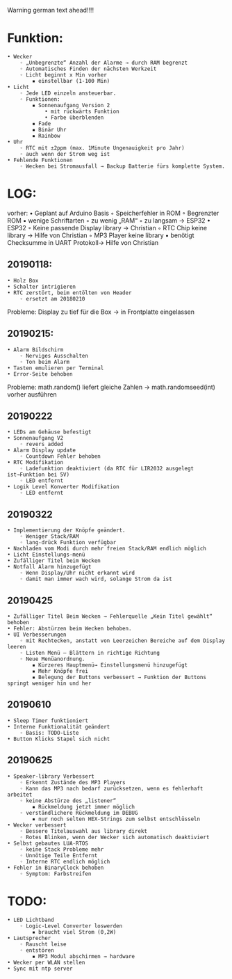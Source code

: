 Warning german text ahead!!!!

# Funktion:
    • Wecker
        ◦ „Unbegrenzte“ Anzahl der Alarme → durch RAM begrenzt
        ◦ Automatisches Finden der nächsten Werkzeit
        ◦ Licht beginnt x Min vorher
            ▪ einstellbar (1-100 Min)
    • Licht
        ◦ Jede LED einzeln ansteuerbar.
        ◦ Funktionen:
            ▪ Sonnenaufgang Version 2
                • mit rückwärts Funktion
                • Farbe überblenden
            ▪ Fade
            ▪ Binär Uhr
            ▪ Rainbow
    • Uhr
        ◦ RTC mit ±2ppm (max. 1Minute Ungenauigkeit pro Jahr)
        ◦ auch wenn der Strom weg ist
    • Fehlende Funktionen
        ◦ Wecken bei Stromausfall → Backup Batterie fürs komplette System.
# LOG:
vorher:
    • Geplant auf Arduino Basis
        ◦ Speicherfehler in ROM
        ◦ Begrenzter ROM
            ▪ wenige Schriftarten
        ◦ zu wenig „RAM“
        ◦ zu langsam
          → ESP32
    • ESP32
        ◦ Keine passende Display library → Christian
        ◦ RTC Chip keine library → Hilfe von Christian
        ◦ MP3 Player keine library
            ▪ benötigt Checksumme in UART Protokoll→ Hilfe von Christian
## 20190118:
    • Holz Box
    • Schalter intrigieren
    • RTC zerstört, beim entölten von Header
        ◦ ersetzt am 20180210
Probleme:
Display zu tief für die Box → in Frontplatte eingelassen

## 20190215:
    • Alarm Bildschirm
        ◦ Nerviges Ausschalten
        ◦ Ton beim Alarm
    • Tasten emulieren per Terminal
    • Error-Seite behoben
Probleme:
math.random() liefert gleiche Zahlen → math.randomseed(int) vorher ausführen
## 20190222
    • LEDs am Gehäuse befestigt
    • Sonnenaufgang V2
        ◦ revers added
    • Alarm Display update
        ◦ Countdown Fehler behoben
    • RTC Modifikation
        ◦ Ladefunktion deaktiviert (da RTC für LIR2032 ausgelegt ist→Funktion bei 5V)
        ◦ LED entfernt
    • Logik Level Konverter Modifikation
        ◦ LED entfernt
## 20190322
    • Implementierung der Knöpfe geändert.
        ◦ Weniger Stack/RAM
        ◦ lang-drück Funktion verfügbar
    • Nachladen vom Modi durch mehr freien Stack/RAM endlich möglich
    • Licht Einstellungs-menü
    • Zufälliger Titel beim Wecken
    • Notfall Alarm hinzugefügt
        ◦ Wenn Display/Uhr nicht erkannt wird
        ◦ damit man immer wach wird, solange Strom da ist
## 20190425
    • Zufälliger Titel Beim Wecken → Fehlerquelle „Kein Titel gewählt“ behoben
    • Fehler: Abstürzen beim Wecken behoben.
    • UI Verbesserungen
        ◦ mit Rechtecken, anstatt von Leerzeichen Bereiche auf dem Display leeren
        ◦ Listen Menü – Blättern in richtige Richtung
        ◦ Neue Menüanordnung.
            ▪ Kürzeres Hauptmenü→ Einstellungsmenü hinzugefügt
            ▪ Mehr Knöpfe frei
            ▪ Belegung der Buttons verbessert → Funktion der Buttons springt weniger hin und her

## 20190610
    • Sleep Timer funktioniert
    • Interne Funktionalität geändert
        ◦ Basis: TODO-Liste
    • Button Klicks Stapel sich nicht
## 20190625
    • Speaker-library Verbessert
        ◦ Erkennt Zustände des MP3 Players
        ◦ Kann das MP3 nach bedarf zurücksetzen, wenn es fehlerhaft arbeitet
        ◦ keine Abstürze des „listener“
            ▪ Rückmeldung jetzt immer möglich
        ◦ verständlichere Rückmeldung im DEBUG
            ▪ nur noch selten HEX-Strings zum selbst entschlüsseln
    • Wecker verbessert
        ◦ Bessere Titelauswahl aus library direkt
        ◦ Rotes Blinken, wenn der Wecker sich automatisch deaktiviert
    • Selbst gebautes LUA-RTOS
        ◦ keine Stack Probleme mehr
        ◦ Unnötige Teile Entfernt
        ◦ Interne RTC endlich möglich
    • Fehler in BinaryClock behoben
        ◦ Symptom: Farbstreifen
# TODO:
    • LED Lichtband
        ◦ Logic-Level Converter loswerden
            ▪ braucht viel Strom (0,2W)
    • Lautsprecher
        ◦ Rauscht leise
        ◦ entstören
            ▪ MP3 Modul abschirmen → hardware
    • Wecker per WLAN stellen
    • Sync mit ntp server
